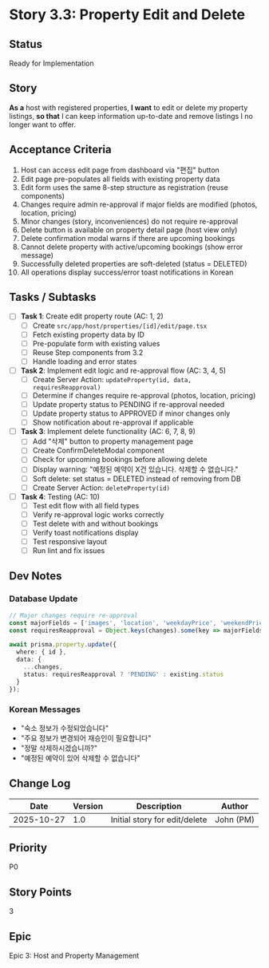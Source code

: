 # Story 3.3: Property Edit and Delete

## Status
Ready for Implementation

## Story
**As a** host with registered properties,
**I want** to edit or delete my property listings,
**so that** I can keep information up-to-date and remove listings I no longer want to offer.

## Acceptance Criteria
1. Host can access edit page from dashboard via "편집" button
2. Edit page pre-populates all fields with existing property data
3. Edit form uses the same 8-step structure as registration (reuse components)
4. Changes require admin re-approval if major fields are modified (photos, location, pricing)
5. Minor changes (story, inconveniences) do not require re-approval
6. Delete button is available on property detail page (host view only)
7. Delete confirmation modal warns if there are upcoming bookings
8. Cannot delete property with active/upcoming bookings (show error message)
9. Successfully deleted properties are soft-deleted (status = DELETED)
10. All operations display success/error toast notifications in Korean

## Tasks / Subtasks

- [ ] **Task 1**: Create edit property route (AC: 1, 2)
  - [ ] Create `src/app/host/properties/[id]/edit/page.tsx`
  - [ ] Fetch existing property data by ID
  - [ ] Pre-populate form with existing values
  - [ ] Reuse Step components from 3.2
  - [ ] Handle loading and error states

- [ ] **Task 2**: Implement edit logic and re-approval flow (AC: 3, 4, 5)
  - [ ] Create Server Action: `updateProperty(id, data, requiresReapproval)`
  - [ ] Determine if changes require re-approval (photos, location, pricing)
  - [ ] Update property status to PENDING if re-approval needed
  - [ ] Update property status to APPROVED if minor changes only
  - [ ] Show notification about re-approval if applicable

- [ ] **Task 3**: Implement delete functionality (AC: 6, 7, 8, 9)
  - [ ] Add "삭제" button to property management page
  - [ ] Create ConfirmDeleteModal component
  - [ ] Check for upcoming bookings before allowing delete
  - [ ] Display warning: "예정된 예약이 X건 있습니다. 삭제할 수 없습니다."
  - [ ] Soft delete: set status = DELETED instead of removing from DB
  - [ ] Create Server Action: `deleteProperty(id)`

- [ ] **Task 4**: Testing (AC: 10)
  - [ ] Test edit flow with all field types
  - [ ] Verify re-approval logic works correctly
  - [ ] Test delete with and without bookings
  - [ ] Verify toast notifications display
  - [ ] Test responsive layout
  - [ ] Run lint and fix issues

## Dev Notes

### Database Update
```typescript
// Major changes require re-approval
const majorFields = ['images', 'location', 'weekdayPrice', 'weekendPrice'];
const requiresReapproval = Object.keys(changes).some(key => majorFields.includes(key));

await prisma.property.update({
  where: { id },
  data: {
    ...changes,
    status: requiresReapproval ? 'PENDING' : existing.status
  }
});
```

### Korean Messages
- "숙소 정보가 수정되었습니다"
- "주요 정보가 변경되어 재승인이 필요합니다"
- "정말 삭제하시겠습니까?"
- "예정된 예약이 있어 삭제할 수 없습니다"

## Change Log
| Date | Version | Description | Author |
|------|---------|-------------|--------|
| 2025-10-27 | 1.0 | Initial story for edit/delete | John (PM) |

## Priority
P0

## Story Points
3

## Epic
Epic 3: Host and Property Management
